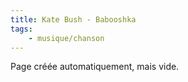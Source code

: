 ```yaml
---
title: Kate Bush - Babooshka
tags:
    - musique/chanson
---
```


Page créée automatiquement, mais vide.
